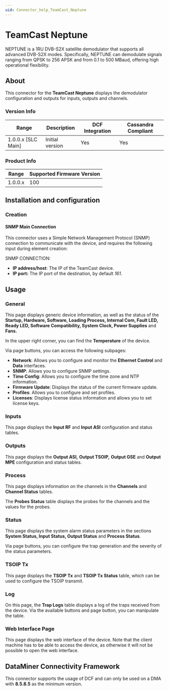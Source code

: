 ```yaml
---
uid: Connector_help_TeamCast_Neptune
---
```


# TeamCast Neptune

NEPTUNE is a 1RU DVB-S2X satellite demodulator that supports all advanced DVB-S2X modes. Specifically, NEPTUNE can demodulate signals ranging from QPSK to 256 APSK and from 0.1 to 500 MBaud, offering high operational flexibility.

## About

This connector for the **TeamCast Neptune** displays the demodulator configuration and outputs for inputs, outputs and channels.

### Version Info

| Range | Description | DCF Integration | Cassandra Compliant |
|----------------------|-----------------|---------------------|-------------------------|
| 1.0.0.x \[SLC Main\] | Initial version | Yes                 | Yes                     |

### Product Info

| Range | Supported Firmware Version |
|------------------|-----------------------------|
| 1.0.0.x          | 100                         |

## Installation and configuration

### Creation

#### SNMP Main Connection

This connector uses a Simple Network Management Protocol (SNMP) connection to communicate with the device, and requires the following input during element creation:

SNMP CONNECTION:

- **IP address/host**: The IP of the TeamCast device.
- **IP port:** The IP port of the destination, by default *161*.

## Usage

### General

This page displays generic device information, as well as the status of the **Startup, Hardware, Software, Loading Process, Internal Com, Fault LED, Ready LED, Software Compatibility, System Clock, Power Supplies** and **Fans.**

In the upper right corner, you can find the **Temperature** of the device.

Via page buttons, you can access the following subpages:

- **Network**: Allows you to configure and monitor the **Ethernet Control** and **Data** interfaces.
- **SNMP**: Allows you to configure SNMP settings.
- **Time Config**: Allows you to configure the time zone and NTP information.
- **Firmware Update**: Displays the status of the current firmware update.
- **Profiles**: Allows you to configure and set profiles.
- **Licenses**: Displays license status information and allows you to set license keys.

### Inputs

This page displays the **Input RF** and **Input ASI** configuration and status tables.

### Outputs

This page displays the **Output ASI,** **Output TSOIP,** **Output GSE** and **Output MPE** configuration and status tables.

### Process

This page displays information on the channels in the **Channels** and **Channel Status** tables.

The **Probes Status** table displays the probes for the channels and the values for the probes.

### Status

This page displays the system alarm status parameters in the sections **System Status, Input Status, Output Status** and **Process Status**.

Via page buttons, you can configure the trap generation and the severity of the status parameters.

### TSOIP Tx

This page displays the **TSOIP Tx** and **TSOIP Tx Status** table, which can be used to configure the TSOIP transmit.

### Log

On this page, the **Trap Logs** table displays a log of the traps received from the device. Via the available buttons and page button, you can manipulate the table.

### Web Interface Page

This page displays the web interface of the device. Note that the client machine has to be able to access the device, as otherwise it will not be possible to open the web interface.

## DataMiner Connectivity Framework

This connector supports the usage of DCF and can only be used on a DMA with **8.5.8.5** as the minimum version.
